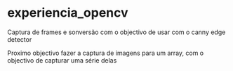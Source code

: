 # experiencia_opencv
Captura de frames e sonversão com o objectivo de usar com o canny edge detector


Proximo objectivo fazer a captura de imagens para um array, com o objectivo de capturar uma série delas
